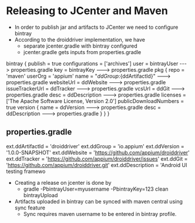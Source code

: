 # Releasing to JCenter and Maven

 - In order to publish jar and artifacts to JCenter we need to configure bintray
 - According to the droiddriver implementation, we have
   - separate jcenter.gradle with bintray configured
   - jcenter.gradle gets inputs from properties.gradle

bintray {
    publish = true
    configurations = ['archives']
    user = bintrayUser                       ---> properties.gradle
    key = bintrayKey                         ---> properties.gradle
    pkg {
        repo = 'maven'
        userOrg = 'appium'
        name = "${ddGroup}:${ddArtifactId}"  ---> properties.gradle
        websiteUrl = ddWebsite               ---> properties.gradle
        issueTrackerUrl = ddTracker          ---> properties.gradle
        vcsUrl = ddGit                       ---> properties.gradle
        desc = ddDescription                 ---> properties.gradle
        licenses = ['The Apache Software License, Version 2.0']
        publicDownloadNumbers = true
        version {
            name = ddVersion                 ---> properties.gradle
            desc = ddDescription             ---> properties.gradle
        }
    }
}

## properties.gradle

ext.ddArtifactId  = 'droiddriver'
ext.ddGroup       = 'io.appium'
ext.ddVersion     = '1.0.0-SNAPSHOT'
ext.ddWebsite     = 'https://github.com/appium/droiddriver'
ext.ddTracker     = 'https://github.com/appium/droiddriver/issues'
ext.ddGit         = 'https://github.com/appium/droiddriver.git'
ext.ddDescription = 'Android UI testing framewo


 - Creating a release on jcenter is done by
   - gradle -PbintrayUser=myusername -PbintrayKey=123 clean bintrayUpload
 - Artifacts uploaded in bintray can be synced with maven central using sync feature
   - Sync requires maven username to be entered in bintray profile.


